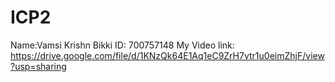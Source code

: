 # ICP2
Name:Vamsi Krishn Bikki
ID: 700757148
My Video link: https://drive.google.com/file/d/1KNzQk64E1Aq1eC9ZrH7vtr1u0eimZhjF/view?usp=sharing 
